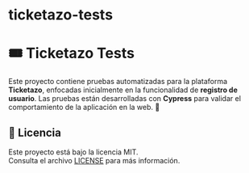 # ticketazo-tests
# 🎟️ Ticketazo Tests 

Este proyecto contiene pruebas automatizadas para la plataforma **Ticketazo**, enfocadas inicialmente en la funcionalidad de **registro de usuario**.   Las pruebas están desarrolladas con **Cypress** para validar el comportamiento de la aplicación en la web. 🚀   


## 📄 Licencia
Este proyecto está bajo la licencia MIT.  
Consulta el archivo [LICENSE]([https://github.com/L1zGiraldo/ticketazo-tests/blob/main/LICENSE]) para más información.

